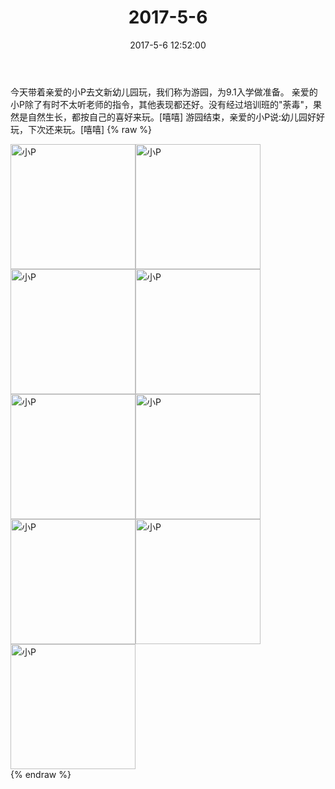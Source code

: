 ﻿---
title: "2017-5-6"
date: 2017-5-6 12:52:00
tags: 文字
categories: 妈妈
---
今天带着亲爱的小P去文新幼儿园玩，我们称为游园，为9.1入学做准备。
亲爱的小P除了有时不太听老师的指令，其他表现都还好。没有经过培训班的"荼毒"，果然是自然生长，都按自己的喜好来玩。[嘻嘻]
游园结束，亲爱的小P说:幼儿园好好玩，下次还来玩。[嘻嘻]
{% raw %}
<div style="width:500 px">
<div style="float:left; width:100 px"><img src="/images/微信图片_20171012161503.jpg" width="200" alt="小P"></div>
<div style="float:left; width:100 px"><img src="/images/微信图片_20171012161517.jpg" width="200" alt="小P"></div>
<div style="float:left; width:100 px"><img src="/images/微信图片_20171012161525.jpg" width="200" alt="小P"></div>
<div style="float:left; width:100 px"><img src="/images/微信图片_20171012161534.jpg" width="200" alt="小P"></div>
<div style="float:left; width:100 px"><img src="/images/微信图片_20171012161542.jpg" width="200" alt="小P"></div>
<div style="float:left; width:100 px"><img src="/images/微信图片_20171012161550.jpg" width="200" alt="小P"></div>
<div style="float:left; width:100 px"><img src="/images/微信图片_20171012161558.jpg" width="200" alt="小P"></div>
<div style="float:left; width:100 px"><img src="/images/微信图片_20171012161606.jpg" width="200" alt="小P"></div>
<div style="float:left; width:100 px"><img src="/images/微信图片_20171012161614.jpg" width="200" alt="小P"></div>
<div style="clear:both"></div>
</div>
{% endraw %}
